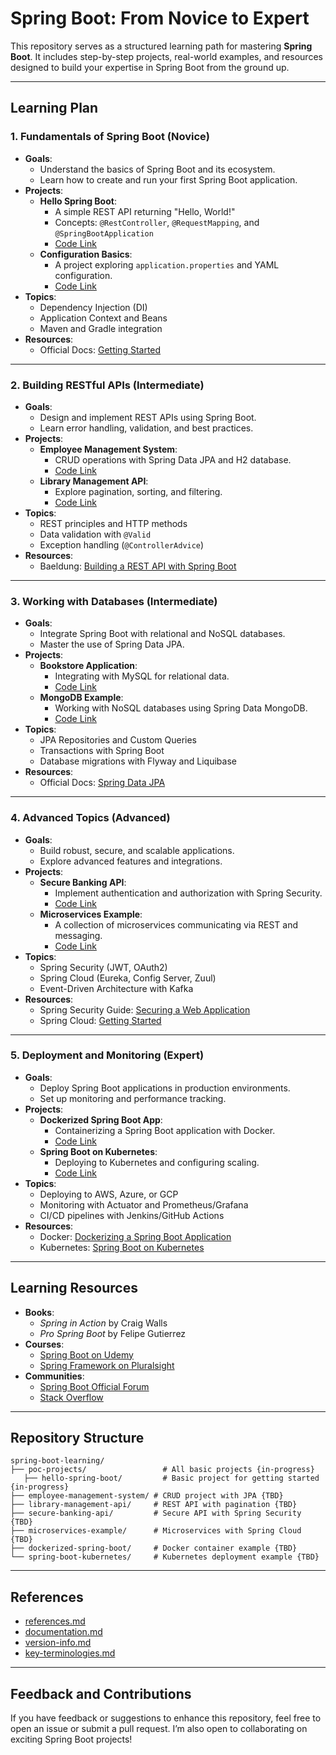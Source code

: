 # Spring Boot: From Novice to Expert

This repository serves as a structured learning path for mastering **Spring Boot**. It includes step-by-step projects, real-world examples, and resources designed to build your expertise in Spring Boot from the ground up.

---

## Learning Plan

### **1. Fundamentals of Spring Boot (Novice)**

- **Goals**:
  - Understand the basics of Spring Boot and its ecosystem.
  - Learn how to create and run your first Spring Boot application.
- **Projects**:
  - **Hello Spring Boot**:
    - A simple REST API returning "Hello, World!"
    - Concepts: `@RestController`, `@RequestMapping`, and `@SpringBootApplication`
    - [Code Link](./poc-projects/hello-spring-boot)
  - **Configuration Basics**:
    - A project exploring `application.properties` and YAML configuration.
    - [Code Link](./configuration-basics)
- **Topics**:
  - Dependency Injection (DI)
  - Application Context and Beans
  - Maven and Gradle integration
- **Resources**:
  - Official Docs: [Getting Started](https://spring.io/guides/gs/spring-boot/)

---

### **2. Building RESTful APIs (Intermediate)**

- **Goals**:
  - Design and implement REST APIs using Spring Boot.
  - Learn error handling, validation, and best practices.
- **Projects**:
  - **Employee Management System**:
    - CRUD operations with Spring Data JPA and H2 database.
    - [Code Link](./employee-management-system)
  - **Library Management API**:
    - Explore pagination, sorting, and filtering.
    - [Code Link](./library-management-api)
- **Topics**:
  - REST principles and HTTP methods
  - Data validation with `@Valid`
  - Exception handling (`@ControllerAdvice`)
- **Resources**:
  - Baeldung: [Building a REST API with Spring Boot](https://www.baeldung.com/rest-api-spring-boot)

---

### **3. Working with Databases (Intermediate)**

- **Goals**:
  - Integrate Spring Boot with relational and NoSQL databases.
  - Master the use of Spring Data JPA.
- **Projects**:
  - **Bookstore Application**:
    - Integrating with MySQL for relational data.
    - [Code Link](./bookstore-application)
  - **MongoDB Example**:
    - Working with NoSQL databases using Spring Data MongoDB.
    - [Code Link](./mongodb-example)
- **Topics**:
  - JPA Repositories and Custom Queries
  - Transactions with Spring Boot
  - Database migrations with Flyway and Liquibase
- **Resources**:
  - Official Docs: [Spring Data JPA](https://spring.io/projects/spring-data-jpa)

---

### **4. Advanced Topics (Advanced)**

- **Goals**:
  - Build robust, secure, and scalable applications.
  - Explore advanced features and integrations.
- **Projects**:
  - **Secure Banking API**:
    - Implement authentication and authorization with Spring Security.
    - [Code Link](./secure-banking-api)
  - **Microservices Example**:
    - A collection of microservices communicating via REST and messaging.
    - [Code Link](./microservices-example)
- **Topics**:
  - Spring Security (JWT, OAuth2)
  - Spring Cloud (Eureka, Config Server, Zuul)
  - Event-Driven Architecture with Kafka
- **Resources**:
  - Spring Security Guide: [Securing a Web Application](https://spring.io/guides/gs/securing-web/)
  - Spring Cloud: [Getting Started](https://spring.io/projects/spring-cloud)

---

### **5. Deployment and Monitoring (Expert)**

- **Goals**:
  - Deploy Spring Boot applications in production environments.
  - Set up monitoring and performance tracking.
- **Projects**:
  - **Dockerized Spring Boot App**:
    - Containerizing a Spring Boot application with Docker.
    - [Code Link](./dockerized-spring-boot)
  - **Spring Boot on Kubernetes**:
    - Deploying to Kubernetes and configuring scaling.
    - [Code Link](./spring-boot-kubernetes)
- **Topics**:
  - Deploying to AWS, Azure, or GCP
  - Monitoring with Actuator and Prometheus/Grafana
  - CI/CD pipelines with Jenkins/GitHub Actions
- **Resources**:
  - Docker: [Dockerizing a Spring Boot Application](https://www.baeldung.com/dockerizing-spring-boot-application)
  - Kubernetes: [Spring Boot on Kubernetes](https://kubernetes.io/docs/tutorials/)

---

## Learning Resources

- **Books**:
  - *Spring in Action* by Craig Walls
  - *Pro Spring Boot* by Felipe Gutierrez
- **Courses**:
  - [Spring Boot on Udemy](https://www.udemy.com/topic/spring-boot/)
  - [Spring Framework on Pluralsight](https://www.pluralsight.com/search?q=spring%20framework)
- **Communities**:
  - [Spring Boot Official Forum](https://discuss.spring.io/)
  - [Stack Overflow](https://stackoverflow.com/questions/tagged/spring-boot)

---

## Repository Structure

```
spring-boot-learning/
├── poc-projects/                 # All basic projects {in-progress}
   ├── hello-spring-boot/         # Basic project for getting started {in-progress}
├── employee-management-system/ # CRUD project with JPA {TBD}
├── library-management-api/     # REST API with pagination {TBD}
├── secure-banking-api/         # Secure API with Spring Security {TBD}
├── microservices-example/      # Microservices with Spring Cloud {TBD}
├── dockerized-spring-boot/     # Docker container example {TBD}
└── spring-boot-kubernetes/     # Kubernetes deployment example {TBD}
```

---

## References
- [references.md](./references.md)
- [documentation.md](./documentation.md)
- [version-info.md](./version-details.md)
- [key-terminologies.md](./key-terminologies.md)

---

## Feedback and Contributions

If you have feedback or suggestions to enhance this repository, feel free to open an issue or submit a pull request. I’m also open to collaborating on exciting Spring Boot projects!


